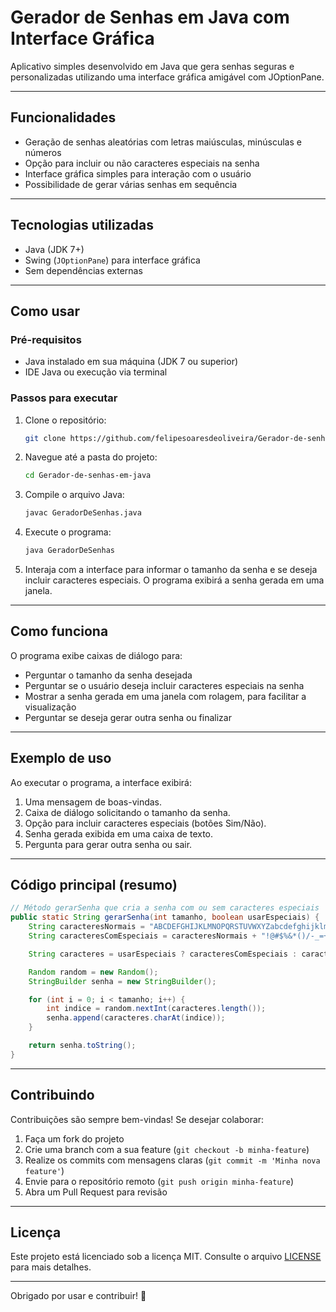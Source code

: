 
# Gerador de Senhas em Java com Interface Gráfica

Aplicativo simples desenvolvido em Java que gera senhas seguras e personalizadas utilizando uma interface gráfica amigável com JOptionPane.

---

## Funcionalidades

- Geração de senhas aleatórias com letras maiúsculas, minúsculas e números
- Opção para incluir ou não caracteres especiais na senha
- Interface gráfica simples para interação com o usuário
- Possibilidade de gerar várias senhas em sequência

---

## Tecnologias utilizadas

- Java (JDK 7+)
- Swing (`JOptionPane`) para interface gráfica
- Sem dependências externas

---

## Como usar

### Pré-requisitos

- Java instalado em sua máquina (JDK 7 ou superior)
- IDE Java ou execução via terminal

### Passos para executar

1. Clone o repositório:

   ```bash
   git clone https://github.com/felipesoaresdeoliveira/Gerador-de-senhas-em-java.git
   ```

2. Navegue até a pasta do projeto:

   ```bash
   cd Gerador-de-senhas-em-java
   ```

3. Compile o arquivo Java:

   ```bash
   javac GeradorDeSenhas.java
   ```

4. Execute o programa:

   ```bash
   java GeradorDeSenhas
   ```

5. Interaja com a interface para informar o tamanho da senha e se deseja incluir caracteres especiais. O programa exibirá a senha gerada em uma janela.

---

## Como funciona

O programa exibe caixas de diálogo para:

- Perguntar o tamanho da senha desejada
- Perguntar se o usuário deseja incluir caracteres especiais na senha
- Mostrar a senha gerada em uma janela com rolagem, para facilitar a visualização
- Perguntar se deseja gerar outra senha ou finalizar

---

## Exemplo de uso

Ao executar o programa, a interface exibirá:

1. Uma mensagem de boas-vindas.  
2. Caixa de diálogo solicitando o tamanho da senha.  
3. Opção para incluir caracteres especiais (botões Sim/Não).  
4. Senha gerada exibida em uma caixa de texto.  
5. Pergunta para gerar outra senha ou sair.  

---

## Código principal (resumo)

```java
// Método gerarSenha que cria a senha com ou sem caracteres especiais
public static String gerarSenha(int tamanho, boolean usarEspeciais) {
    String caracteresNormais = "ABCDEFGHIJKLMNOPQRSTUVWXYZabcdefghijklmnopqrstuvwxyz0123456789";
    String caracteresComEspeciais = caracteresNormais + "!@#$%&*()/-_=+";

    String caracteres = usarEspeciais ? caracteresComEspeciais : caracteresNormais;

    Random random = new Random();
    StringBuilder senha = new StringBuilder();

    for (int i = 0; i < tamanho; i++) {
        int indice = random.nextInt(caracteres.length());
        senha.append(caracteres.charAt(indice));
    }

    return senha.toString();
}
```

---

## Contribuindo

Contribuições são sempre bem-vindas! Se desejar colaborar:

1. Faça um fork do projeto  
2. Crie uma branch com a sua feature (`git checkout -b minha-feature`)  
3. Realize os commits com mensagens claras (`git commit -m 'Minha nova feature'`)  
4. Envie para o repositório remoto (`git push origin minha-feature`)  
5. Abra um Pull Request para revisão

---

## Licença

Este projeto está licenciado sob a licença MIT. Consulte o arquivo [LICENSE](LICENSE) para mais detalhes.

---

Obrigado por usar e contribuir! 🚀
